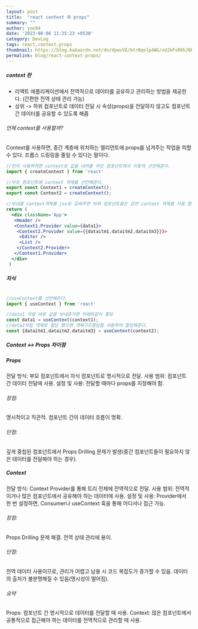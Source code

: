 ```yaml
---
layout: post
title:  "react context 와 props"
summary: ""
author: yoo94
date: '2023-08-06 11:35:23 +0530'
category: DevLog
tags: react,context,props
thumbnail: https://blog.kakaocdn.net/dn/dpwvVE/btrBqolp4WG/xU2kPsR8hJ0Rpx9B1LSoZ1/img.png
permalink: blog/react-context-props/
---
```


##### context 란
- 리액트 애플리케이션에서 전역적으로 데이터를 공유하고 관리하는 방법을 제공한다. (간편한 전역 상태 관리 가능)
-  상위 -> 하위 컴포넌트로 데이터 전달 시 속성(props)을 전달하지 않고도 컴포넌트 간 데이터를 공유할 수 있도록 해줌

###### 언제 context를 사용할까?
Context를 사용하면, 중간 계층에 위치하는 엘리먼트에 props를 넘겨주는 작업을 피할 수 있다.
프롭스 드링링을 줄일 수 있다는 말이다.

```jsx
//먼저 사용하려면 context로 값을 내려줄 부모 컴포넌트에서 이렇게 선언해준다.
import { createContext } from 'react'

//부모 컴포넌트에 context 객체를 선언해준다.
export const Context1 = createContext();
export const Context2 = createContext();

//보내줄 context객체를 jsx로 감싸주면 하위 컴포넌트들은 감싼 context 객체를 사용 할 수 있다. context도 객체이기 때문에 바로 넣지는 못하고 Context1.Provider에 value에 넣어준다.
return (
  <div className='App'>
   <Header />
   <Context1.Provider value={data1}>
    <Context2.Provider value={{dataitm1,dataitm2,dataitm3}}}>
     <Editor />
     <List />
    </Context2.Provider>
   </Context1.Provider>
  </div>
 )
```

##### 자식
```jsx

//useContext를 선언해준다.
import { useContext } from 'react'

//data1 처럼 바로 값을 보내준거면 아래와같이 할당
const data1 = useContext(context1);
//data2처럼 객체로 할당 했으면 객체구조할당을 사용하여 할당해준다.
const {dataitm1,dataitm2,dataitm3} = useContext(context2);
```


##### Context <-> Props 차이점

##### Props
전달 방식: 부모 컴포넌트에서 자식 컴포넌트로 명시적으로 전달.
사용 범위: 컴포넌트 간 데이터 전달에 사용.
설정 및 사용: 전달할 때마다 props를 지정해야 함.
###### 장점:
명시적이고 직관적.
컴포넌트 간의 데이터 흐름이 명확.
###### 단점:
깊게 중첩된 컴포넌트에서 Props Drilling 문제가 발생(중간 컴포넌트들이 필요하지 않은 데이터를 전달해야 하는 경우).


##### Context
전달 방식: Context Provider를 통해 트리 전체에 전역적으로 전달.
사용 범위: 전역적이거나 많은 컴포넌트에서 공유해야 하는 데이터에 사용.
설정 및 사용: Provider에서 한 번 설정하면, Consumer나 useContext 훅을 통해 어디서나 접근 가능.

###### 장점:
Props Drilling 문제 해결.
전역 상태 관리에 용이.

###### 단점:
전역 데이터 사용이므로, 관리가 어렵고 남용 시 코드 복잡도가 증가할 수 있음.
데이터의 출처가 불분명해질 수 있음(명시성이 떨어짐).

###### 요약
Props: 컴포넌트 간 명시적으로 데이터를 전달할 때 사용.
Context: 많은 컴포넌트에서 공통적으로 접근해야 하는 데이터를 전역적으로 관리할 때 사용.
